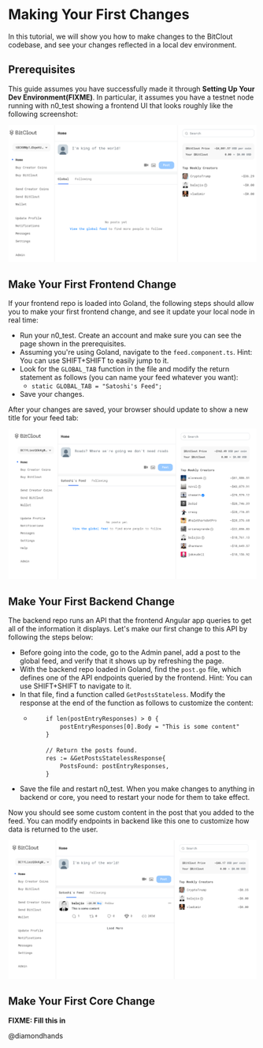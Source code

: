 # Making Your First Changes

In this tutorial, we will show you how to make changes to the BitClout codebase, and see your changes reflected in a local dev environment.

## Prerequisites

This guide assumes you have successfully made it through **Setting Up Your Dev Environment\(FIXME\)**. In particular, it assumes you have a testnet node running with n0\_test showing a frontend UI that looks roughly like the following screenshot:

![](../.gitbook/assets/image%20%2811%29.png)

## Make Your First Frontend Change

If your frontend repo is loaded into Goland, the following steps should allow you to make your first frontend change, and see it update your local node in real time:

* Run your n0\_test. Create an account and make sure you can see the page shown in the prerequisites.
* Assuming you're using Goland, navigate to the `feed.component.ts`. Hint: You can use SHIFT+SHIFT to easily jump to it.
* Look for the `GLOBAL_TAB` function in the file and modify the return statement as follows \(you can name your feed whatever you want\):
  * `static GLOBAL_TAB = "Satoshi's Feed";`
* Save your changes.

After your changes are saved, your browser should update to show a new title for your feed tab:

![](../.gitbook/assets/image%20%289%29.png)

## Make Your First Backend Change

The backend repo runs an API that the frontend Angular app queries to get all of the information it displays. Let's make our first change to this API by following the steps below:

* Before going into the code, go to the Admin panel, add a post to the global feed, and verify that it shows up by refreshing the page.
* With the backend repo loaded in Goland, find the `post.go` file, which defines one of the API endpoints queried by the frontend. Hint: You can use SHIFT+SHIFT to navigate to it.
* In that file, find a function called `GetPostsStateless`. Modify the response at the end of the function as follows to customize the content:
  * ```text
    	if len(postEntryResponses) > 0 {
    		postEntryResponses[0].Body = "This is some content"
    	}

    	// Return the posts found.
    	res := &GetPostsStatelessResponse{
    		PostsFound: postEntryResponses,
    	}
    ```
* Save the file and restart n0\_test. When you make changes to anything in backend or core, you need to restart your node for them to take effect.

Now you should see some custom content in the post that you added to the feed. You can modify endpoints in backend like this one to customize how data is returned to the user.

![](../.gitbook/assets/image%20%2812%29.png)

## Make Your First Core Change

**FIXME: Fill this in**

@diamondhands

